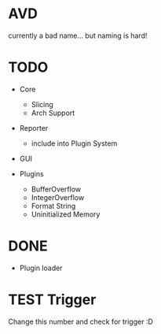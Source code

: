 # AVD

currently a bad name... but naming is hard!

# TODO

- Core
    - Slicing
    - Arch Support
    
- Reporter
    - include into Plugin System

- GUI

- Plugins
    - BufferOverflow
    - IntegerOverflow
    - Format String
    - Uninitialized Memory

# DONE

- Plugin loader


# TEST Trigger
Change this number and check for trigger :D
